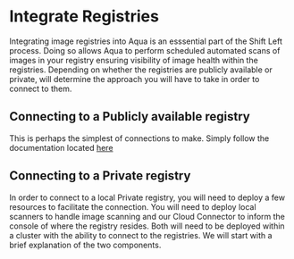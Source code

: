 # Integrate Registries

Integrating image registries into Aqua is an esssential part of the Shift Left process. Doing so allows Aqua to perform scheduled automated scans of images in your registry ensuring visibility of image health within the registries.  Depending on whether the registries are publicly available or private, will determine the approach you will have to take in order to connect to them.  

## Connecting to a Publicly available registry

This is perhaps the simplest of connections to make.  Simply follow the documentation located [here](https://docs.aquasec.com/v2022.4/platform/integrations/image-registries-and-repositories/)

## Connecting to a Private registry

In order to connect to a local Private registry, you will need to deploy a few resources to facilitate the connection.  You will need to deploy local scanners to handle image scanning and our Cloud Connector to inform the console of where the registry resides. Both will need to be deployed within a cluster with the ability to connect to the registries. We will start with a brief explanation of the two components.
